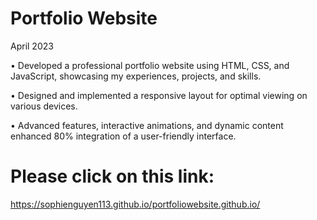 # Portfolio Website 											          

April 2023

• Developed a professional portfolio website using HTML, CSS, and JavaScript, showcasing my experiences, projects, and skills.

• Designed and implemented a responsive layout for optimal viewing on various devices. 

• Advanced features, interactive animations, and dynamic content enhanced 80% integration of a user-friendly interface. 

# Please click on this link:
https://sophienguyen113.github.io/portfoliowebsite.github.io/



